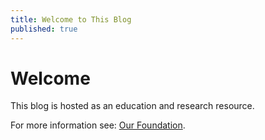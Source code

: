 ```yaml
---
title: Welcome to This Blog
published: true
---
```


# [](#header-1)Welcome

This blog is hosted as an education and research resource.

For more information see: [Our Foundation](https://cybervidyapeeth.in).
